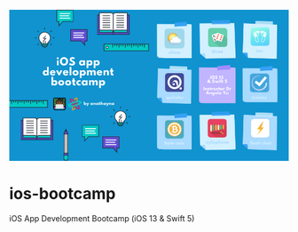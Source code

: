 ![iOS Bootcamp Banner](doc/ios-bootcamp-banner.png)

# ios-bootcamp

iOS App Development Bootcamp (iOS 13 & Swift 5)

